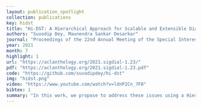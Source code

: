 ```yaml
---
layout: publication_spotlight
collection: publications
key: hidst
title: "Hi-DST: A Hierarchical Approach for Scalable and Extensible Dialogue State Tracking"
authors: "Suvodip Dey, Maunendra Sankar Desarkar"
journal: "Proceedings of the 22nd Annual Meeting of the Special Interest Group on Discourse and Dialogue"
year: 2021
month: 7
highlight: 1
url: "https://aclanthology.org/2021.sigdial-1.23/"
pdf: "https://aclanthology.org/2021.sigdial-1.23.pdf"
code: "https://github.com/suvodipdey/hi-dst"
img: "hidst.png"
video: "https://www.youtube.com/watch?v=ldnP2Cn_7F0"
bibtex: 1
summary: "In this work, we propose to address these issues using a Hierarchical DST (Hi-DST) model. At a given turn, the model first detects a change in domain followed by domain prediction if required. Then it decides suitable action for each slot in the predicted domains and finds their value accordingly. The model parameters of Hi-DST are independent of the number of domains/slots. Due to the hierarchical modeling, it achieves O(|M|+|N|) belief state prediction for a single turn where M and N are the set of unique domains and slots respectively."
---
```

